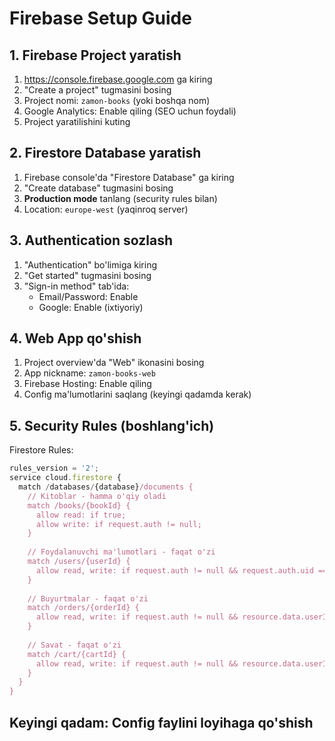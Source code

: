 # Firebase Setup Guide

## 1. Firebase Project yaratish

1. https://console.firebase.google.com ga kiring
2. "Create a project" tugmasini bosing
3. Project nomi: `zamon-books` (yoki boshqa nom)
4. Google Analytics: Enable qiling (SEO uchun foydali)
5. Project yaratilishini kuting

## 2. Firestore Database yaratish

1. Firebase console'da "Firestore Database" ga kiring
2. "Create database" tugmasini bosing
3. **Production mode** tanlang (security rules bilan)
4. Location: `europe-west` (yaqinroq server)

## 3. Authentication sozlash

1. "Authentication" bo'limiga kiring
2. "Get started" tugmasini bosing
3. "Sign-in method" tab'ida:
   - Email/Password: Enable
   - Google: Enable (ixtiyoriy)

## 4. Web App qo'shish

1. Project overview'da "Web" ikonasini bosing
2. App nickname: `zamon-books-web`
3. Firebase Hosting: Enable qiling
4. Config ma'lumotlarini saqlang (keyingi qadamda kerak)

## 5. Security Rules (boshlang'ich)

Firestore Rules:
```javascript
rules_version = '2';
service cloud.firestore {
  match /databases/{database}/documents {
    // Kitoblar - hamma o'qiy oladi
    match /books/{bookId} {
      allow read: if true;
      allow write: if request.auth != null;
    }
    
    // Foydalanuvchi ma'lumotlari - faqat o'zi
    match /users/{userId} {
      allow read, write: if request.auth != null && request.auth.uid == userId;
    }
    
    // Buyurtmalar - faqat o'zi
    match /orders/{orderId} {
      allow read, write: if request.auth != null && resource.data.userId == request.auth.uid;
    }
    
    // Savat - faqat o'zi
    match /cart/{cartId} {
      allow read, write: if request.auth != null && resource.data.userId == request.auth.uid;
    }
  }
}
```

## Keyingi qadam: Config faylini loyihaga qo'shish